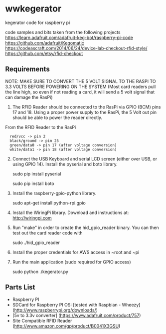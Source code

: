 # wwkegerator
kegerator code for raspberry pi

code samples and bits taken from the following projects
https://learn.adafruit.com/adafruit-keg-bot/raspberry-pi-code
https://github.com/adafruit/Kegomatic
https://codeascraft.com/2014/06/24/device-lab-checkout-rfid-style/
https://github.com/etsy/rfid-checkout

Requirements
------------
NOTE: MAKE SURE TO CONVERT THE 5 VOLT SIGNAL TO THE RASPI TO 3.3 VOLTS BEFORE POWERING ON THE SYSTEM (Most card readers pull the line high, so even if not reading a card, it will send a 5 volt signal that can damage the RasPi)

1. The RFID Reader should be connected to the RasPi via GPIO (BCM) pins 17 and 18. Using a proper power supply to the RasPi, the 5 Volt out pin should be able to power the reader directly.

From the RFID Reader to the RasPi

      red/vcc -> pin 2
      black/ground -> pin 25
      green/data0 -> pin 17 (after voltage conversion)
      white/data1 -> pin 18 (after voltage conversion)

2. Connect the USB Keyboard and serial LCD screen (either over USB, or using GPIO 14). Install the pyserial and boto library. 

      sudo pip install pyserial
      
      sudo pip install boto
      
3. Install the raspberry-gpio-python library.

      sudo apt-get install python-rpi.gpio

4. Install the WiringPi library. Download and instructions at: http://wiringpi.com

5. Run "make" in order to create the hid_gpio_reader binary. You can then test out the card reader code with 

      sudo ./hid_gpio_reader

6. Install the proper credentials for AWS access in ~root and ~pi
7. Run the main application (sudo required for GPIO access)

      sudo python ./kegerator.py 

Parts List
----------
 * Raspberry PI
 * SDCard for Raspberry PI OS: [tested with Raspbian - Wheezy] (http://www.raspberrypi.org/downloads/)
 * [5v to 3.3v converter] (https://www.adafruit.com/product/757) 
 * Site Compatible RFID Reader (http://www.amazon.com/gp/product/B0041X3GSU)

